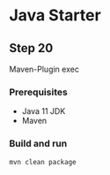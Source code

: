# Java Starter #

## Step 20

Maven-Plugin exec

### Prerequisites
- Java 11 JDK
- Maven

### Build and run

```shell
mvn clean package
```
